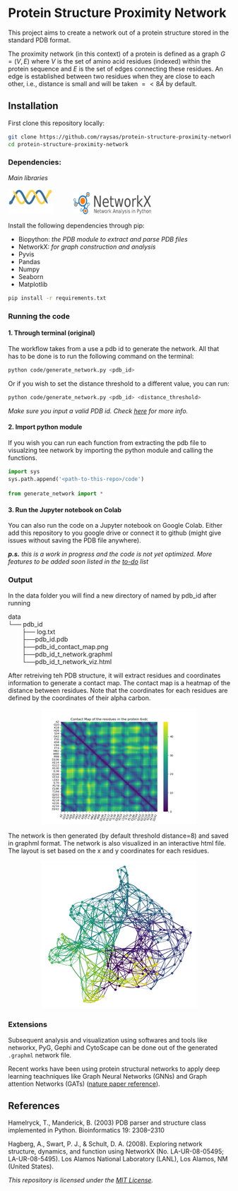 # Protein Structure Proximity Network

This project aims to create a network out of a protein structure stored in the standard PDB format.

The proximity network (in this context) of a protein is defined as a graph $G=(V, E)$ where $V$ is the set of amino acid residues (indexed) within the protein sequence and $E$ is the set of edges connecting these residues. An edge is established between two residues when they are close to each other, i.e., distance is small and will be taken $=<8Å$ by default.



<!-- <iframe src="test/karate_graph.html" width="100%" height="600"></iframe> -->

## Installation

First clone this repository locally:

```bash
git clone https://github.com/raysas/protein-structure-proximity-network.git
cd protein-structure-proximity-network
```
### Dependencies:

_Main libraries_

<img src='images/biopython.png' width=20% height=60> &nbsp;&nbsp;&nbsp;&nbsp;&nbsp;&nbsp;&nbsp;&nbsp;&nbsp;&nbsp; <img src='images/networkx.svg' width=35% height=50>

Install the following dependencies through pip: 

- Biopython: _the PDB module to extract and parse PDB files_
- NetworkX: _for graph construction and analysis_
- Pyvis
- Pandas
- Numpy
- Seaborn
- Matplotlib

```bash
pip install -r requirements.txt
```

### Running the code

#### 1. Through terminal (original)

The workflow takes from a use a pdb id to generate the network. All that has to be done is to run the following command on the terminal:

```bash
python code/generate_network.py <pdb_id>
```

Or if you wish to set the distance threshold to a different value, you can run:

```bash
python code/generate_network.py <pdb_id> <distance_threshold>
```

_Make sure you input a valid PDB id. Check [here](https://www.rcsb.org/docs/general-help/identifiers-in-pdb) for more info._

#### 2. Import python module

If you wish you can run each function from extracting the pdb file to visualzing tee network by importing the python module and calling the functions.

```python
import sys
sys.path.append('<path-to-this-repo>/code')

from generate_network import *
```

#### 3. Run the Jupyter notebook on Colab

You can also run the code on a Jupyter notebook on Google Colab. Either add this repository to you google drive or connect it to github (might give issues without saving the PDB file anywhere).

***p.s.** this is a work in progress and the code is not yet optimized. More features to be added soon listed in the [to-do](./TODO.md) list*

### Output

In the data folder you will find a new directory of named by pdb_id after running


data  
 └──  pdb_id  
        &nbsp;&nbsp;&nbsp;&nbsp;&nbsp;&nbsp;&nbsp;&nbsp;├── log.txt  
        &nbsp;&nbsp;&nbsp;&nbsp;&nbsp;&nbsp;&nbsp;&nbsp;├──pdb_id.pdb  
        &nbsp;&nbsp;&nbsp;&nbsp;&nbsp;&nbsp;&nbsp;&nbsp;├──pdb_id_contact_map.png  
        &nbsp;&nbsp;&nbsp;&nbsp;&nbsp;&nbsp;&nbsp;&nbsp;├──pdb_id_t_network.graphml  
        &nbsp;&nbsp;&nbsp;&nbsp;&nbsp;&nbsp;&nbsp; └──pdb_id_t_network_viz.html  

After retreiving teh PDB structure, it will extract residues and coordinates information to generate a contact map. The contact map is a heatmap of the distance between residues. Note that the coordinates for each residues are defined by the coordinates of their alpha carbon.

<p align='center'>
<img src='./images/6xdc_contact_map.png' alt='contact map' width=70%>
</p>

The network is then generated (by default threshold distance=8) and saved in graphml format. The network is also visualized in an interactive html file. The layout is set based on the x and y coordinates for each residues.

<p align='center'>
<img src='./images/6xdc_net.png' alt='protein proximity network' width=70%>
</p>

### Extensions

Subsequent analysis and visualization using softwares and tools like networkx, PyG, Gephi and CytoScape can be done out of the generated `.graphml` network file.

Recent works have been using protein structural networks to apply deep learning teachniques like Graph Neural Networks (GNNs) and Graph attention Networks (GATs) ([nature paper reference](https://www.nature.com/articles/s41467-023-43166-6)).


## References

Hamelryck, T., Manderick, B. (2003) PDB parser and structure class implemented in Python. Bioinformatics 19: 2308–2310

Hagberg, A., Swart, P. J., & Schult, D. A. (2008). Exploring network structure, dynamics, and function using NetworkX (No. LA-UR-08-05495; LA-UR-08-5495). Los Alamos National Laboratory (LANL), Los Alamos, NM (United States).

_This repository is licensed under the [MIT License](./LICENSE)._